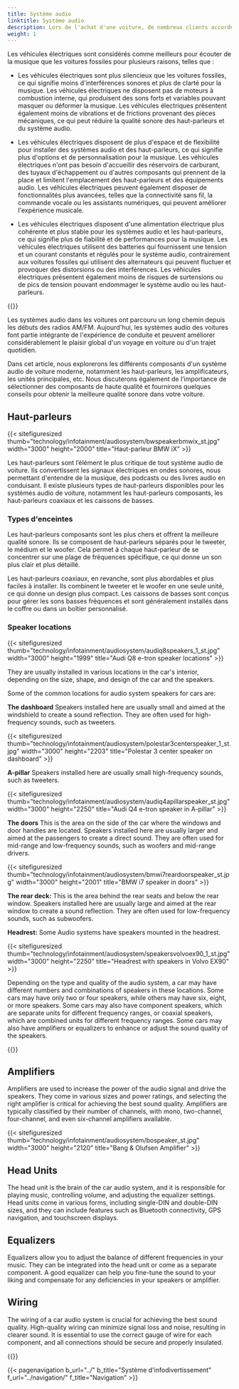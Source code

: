 ```yaml
---
title: Système audio
linktitle: Système audio
description: Lors de l'achat d'une voiture, de nombreux clients accordent une attention particulière au système audio. En effet, la voiture est spécifiquement l'endroit où les gens écoutent de la musique avec enthousiasme et fréquemment.
weight: 1
---
```

<!-- markdownlint-disable MD033 -->

Les véhicules électriques sont considérés comme meilleurs pour écouter de la musique que les voitures fossiles pour plusieurs raisons, telles que :

- Les véhicules électriques sont plus silencieux que les voitures fossiles, ce qui signifie moins d'interférences sonores et plus de clarté pour la musique. Les véhicules électriques ne disposent pas de moteurs à combustion interne, qui produisent des sons forts et variables pouvant masquer ou déformer la musique. Les véhicules électriques présentent également moins de vibrations et de frictions provenant des pièces mécaniques, ce qui peut réduire la qualité sonore des haut-parleurs et du système audio.

- Les véhicules électriques disposent de plus d'espace et de flexibilité pour installer des systèmes audio et des haut-parleurs, ce qui signifie plus d'options et de personnalisation pour la musique. Les véhicules électriques n'ont pas besoin d'accueillir des réservoirs de carburant, des tuyaux d'échappement ou d'autres composants qui prennent de la place et limitent l'emplacement des haut-parleurs et des équipements audio. Les véhicules électriques peuvent également disposer de fonctionnalités plus avancées, telles que la connectivité sans fil, la commande vocale ou les assistants numériques, qui peuvent améliorer l'expérience musicale.

- Les véhicules électriques disposent d'une alimentation électrique plus cohérente et plus stable pour les systèmes audio et les haut-parleurs, ce qui signifie plus de fiabilité et de performances pour la musique. Les véhicules électriques utilisent des batteries qui fournissent une tension et un courant constants et régulés pour le système audio, contrairement aux voitures fossiles qui utilisent des alternateurs qui peuvent fluctuer et provoquer des distorsions ou des interférences. Les véhicules électriques présentent également moins de risques de surtensions ou de pics de tension pouvant endommager le système audio ou les haut-parleurs.

{{<evkxdisplayaddarticle />}}

Les systèmes audio dans les voitures ont parcouru un long chemin depuis les débuts des radios AM/FM. Aujourd'hui, les systèmes audio des voitures font partie intégrante de l'expérience de conduite et peuvent améliorer considérablement le plaisir global d'un voyage en voiture ou d'un trajet quotidien.

Dans cet article, nous explorerons les différents composants d'un système audio de voiture moderne, notamment les haut-parleurs, les amplificateurs, les unités principales, etc. Nous discuterons également de l’importance de sélectionner des composants de haute qualité et fournirons quelques conseils pour obtenir la meilleure qualité sonore dans votre voiture.

## Haut-parleurs

{{< sitefiguresized thumb="technology/infotainment/audiosystem/bwspeakerbmwix_st.jpg" width="3000" height="2000" title="Haut-parleur BMW iX" >}}

Les haut-parleurs sont l’élément le plus critique de tout système audio de voiture. Ils convertissent les signaux électriques en ondes sonores, nous permettant d'entendre de la musique, des podcasts ou des livres audio en conduisant. Il existe plusieurs types de haut-parleurs disponibles pour les systèmes audio de voiture, notamment les haut-parleurs composants, les haut-parleurs coaxiaux et les caissons de basses.

### Types d'enceintes

Les haut-parleurs composants sont les plus chers et offrent la meilleure qualité sonore. Ils se composent de haut-parleurs séparés pour le tweeter, le médium et le woofer. Cela permet à chaque haut-parleur de se concentrer sur une plage de fréquences spécifique, ce qui donne un son plus clair et plus détaillé.

Les haut-parleurs coaxiaux, en revanche, sont plus abordables et plus faciles à installer. Ils combinent le tweeter et le woofer en une seule unité, ce qui donne un design plus compact. Les caissons de basses sont conçus pour gérer les sons basses fréquences et sont généralement installés dans le coffre ou dans un boîtier personnalisé.

### Speaker locations

{{< sitefiguresized thumb="technology/infotainment/audiosystem/audiq8speakers_1_st.jpg" width="3000" height="1999" title="Audi Q8 e-tron speaker locations" >}}

They are usually installed in various locations in the car's interior, depending on the size, shape, and design of the car and the speakers.

Some of the common locations for audio system speakers for cars are:

**The dashboard** Speakers installed here are usually small and aimed at the windshield to create a sound reflection. They are often used for high-frequency sounds, such as tweeters.

{{< sitefiguresized thumb="technology/infotainment/audiosystem/polestar3centerspeaker_1_st.jpg" width="3000" height="2203" title="Polestar 3 center speaker on dashboard" >}}

**A-pillar** Speakers installed here are usually small high-frequency sounds, such as tweeters.

{{< sitefiguresized thumb="technology/infotainment/audiosystem/audiq4apillarspeaker_st.jpg" width="3000" height="2250" title="Audi Q4 e-tron speaker in A-pillar" >}}

**The doors** This is the area on the side of the car where the windows and door handles are located. Speakers installed here are usually larger and aimed at the passengers to create a direct sound. They are often used for mid-range and low-frequency sounds, such as woofers and mid-range drivers.

{{< sitefiguresized thumb="technology/infotainment/audiosystem/bmwi7reardoorspeaker_st.jpg" width="3000" height="2001" title="BMW i7 speaker in doors" >}}

**The rear deck:** This is the area behind the rear seats and below the rear window. Speakers installed here are usually large and aimed at the rear window to create a sound reflection. They are often used for low-frequency sounds, such as subwoofers.

**Headrest:** Some Audio systems have speakers mounted in the headrest. 

{{< sitefiguresized thumb="technology/infotainment/audiosystem/speakersvolvoex90_1_st.jpg" width="3000" height="2250" title="Headrest with speakers in Volvo EX90" >}}

Depending on the type and quality of the audio system, a car may have different numbers and combinations of speakers in these locations. Some cars may have only two or four speakers, while others may have six, eight, or more speakers. Some cars may also have component speakers, which are separate units for different frequency ranges, or coaxial speakers, which are combined units for different frequency ranges. Some cars may also have amplifiers or equalizers to enhance or adjust the sound quality of the speakers.

{{<evkxdisplayaddarticle />}}

## Amplifiers

Amplifiers are used to increase the power of the audio signal and drive the speakers. They come in various sizes and power ratings, and selecting the right amplifier is critical for achieving the best sound quality. Amplifiers are typically classified by their number of channels, with mono, two-channel, four-channel, and even six-channel amplifiers available.

{{< sitefiguresized thumb="technology/infotainment/audiosystem/bospeaker_st.jpg" width="3000" height="2120" title="Bang & Olufsen Amplifier" >}}

## Head Units

The head unit is the brain of the car audio system, and it is responsible for playing music, controlling volume, and adjusting the equalizer settings. Head units come in various forms, including single-DIN and double-DIN sizes, and they can include features such as Bluetooth connectivity, GPS navigation, and touchscreen displays.

## Equalizers

Equalizers allow you to adjust the balance of different frequencies in your music. They can be integrated into the head unit or come as a separate component. A good equalizer can help you fine-tune the sound to your liking and compensate for any deficiencies in your speakers or amplifier.

## Wiring

The wiring of a car audio system is crucial for achieving the best sound quality. High-quality wiring can minimize signal loss and noise, resulting in clearer sound. It is essential to use the correct gauge of wire for each component, and all connections should be secure and properly insulated.

{{<evkxdisplayaddarticle />}}

{{< pagenavigation b_url="../" b_title="Système d'infodivertissement" f_url="../navigation/" f_title="Navigation" >}}